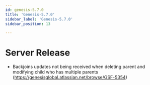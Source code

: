 ```yaml
---
id: genesis-5.7.0
title: 'Genesis-5.7.0'
sidebar_label: 'Genesis-5.7.0'
sidebar_position: 13

---
```


# Server Release

- Backjoins updates not being received when deleting parent and modifying child who has multiple parents (https://genesisglobal.atlassian.net/browse/GSF-5354)